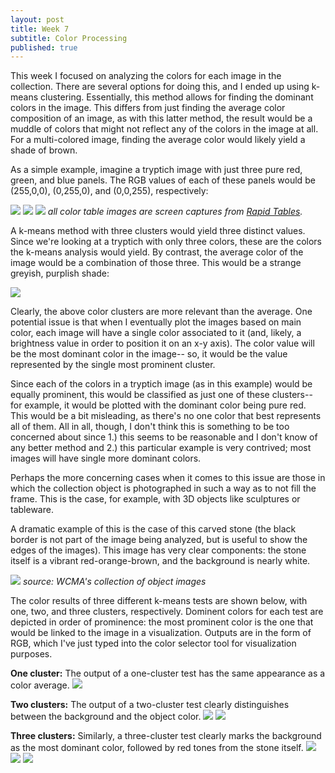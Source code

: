 ```yaml
---
layout: post
title: Week 7
subtitle: Color Processing
published: true
---
```


This week I focused on analyzing the colors for each image in the collection. There are several options for doing this, and I ended up using k-means clustering. Essentially, this method allows for finding the dominant colors in the image. This differs from just finding the average color composition of an image, as with this latter method, the result would be a muddle of colors that might not reflect any of the colors in the image at all. For a multi-colored image, finding the average color would likely yield a shade of brown. 

As a simple example, imagine a tryptich image with just three pure red, green, and blue panels. The RGB values of each of these panels would be (255,0,0), (0,255,0), and (0,0,255), respectively:

![](/is-project/img/week07_red.png)
![](/is-project/img/week07_green.png)
![](/is-project/img/week07_blue.png)
*all color table images are screen captures from [Rapid Tables](https://www.rapidtables.com/web/color/RGB_Color.html).*

A k-means method with three clusters would yield three distinct values. Since we're looking at a tryptich with only three colors, these are the colors the k-means analysis would yield. By contrast, the average color of the image would be a combination of those three. This would be a strange greyish, purplish shade:

![](/is-project/img/week07_mix.png)

Clearly, the above color clusters are more relevant than the average. One potential issue is that when I eventually plot the images based on main color, each image will have a single color associated to it (and, likely, a brightness value in order to position it on an x-y axis). The color value will be the most dominant color in the image-- so, it would be the value represented by the single most prominent cluster.

Since each of the colors in a tryptich image (as in this example) would be equally prominent, this would be classified as just one of these clusters-- for example, it would be plotted with the dominant color being pure red. This would be a bit misleading, as there's no one color that best represents all of them. All in all, though, I don't think this is something to be too concerned about since 1.) this seems to be reasonable and I don't know of any better method and 2.) this particular example is very contrived; most images will have single more dominant colors. 

Perhaps the more concerning cases when it comes to this issue are those in which the collection object is photographed in such a way as to not fill the frame. This is the case, for example, with 3D objects like sculptures or tableware. 

A dramatic example of this is the case of this carved stone (the black border is not part of the image being analyzed, but is useful to show the edges of the images). This image has very clear components: the stone itself is a vibrant red-orange-brown, and the background is nearly white. 

![](/is-project/img/week07-stone.png)
*source: WCMA's collection of object images*

The color results of three different k-means tests are shown below, with one, two, and three clusters, respectively. Dominent colors for each test are depicted in order of prominence: the most prominent color is the one that would be linked to the image in a visualization. Outputs are in the form of RGB, which I've just typed into the color selector tool for visualization purposes.

**One cluster:** The output of a one-cluster test has the same appearance as a color average.
![](/is-project/img/week07-one-one.png)

**Two clusters:** The output of a two-cluster test clearly distinguishes between the background and the object color.
![](/is-project/img/week07-twothree-one.png)
![](/is-project/img/week07-two-two.png)

**Three clusters:** Similarly, a three-cluster test clearly marks the background as the most dominant color, followed by red tones from the stone itself.
![](/is-project/img/week07-twothree-one.png)
![](/is-project/img/week07-three-two.png)
![](/is-project/img/week07-three-three.png)


